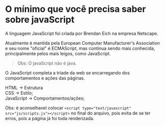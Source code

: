 # O mínimo que você precisa saber sobre javaScript

A linguagem JavaScript foi criada por Brendan Eich na empresa Netscape.

Atualmente é mantida pela European Computer Manufacturer's Association
e seu nome "oficial" é ECMAScript, mas continua sendo mais conhecida, 
principalmente pelos mais leigos, como JavaScript.

>Obs: O javaScript não é java.

O JavaScript completa a tríade da web se encarregando dos comportamentos
e ações das páginas.

HTML -> Estrutura</br>
CSS -> Estilo;</br>
JavaScript -> Comportamentos/ações;</br>

Obs: é aconselhavel colocar `<script type="text/javascript" src="js/scripts.js"></script>`
no final do arquivo, pois evita de se ter erros, pois a página já foi toda renderizada.
